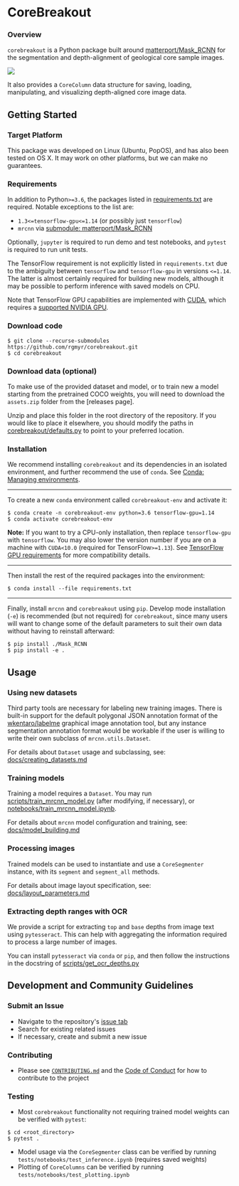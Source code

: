 # CoreBreakout

### Overview

`corebreakout` is a Python package built around [matterport/Mask\_RCNN](https://github.com/matterport/Mask_RCNN) for the segmentation and depth-alignment of geological core sample images.

![](docs/images/JOSS_figure_workflow.png)

It also provides a `CoreColumn` data structure for saving, loading, manipulating, and visualizing depth-aligned core image data.

## Getting Started

### Target Platform

This package was developed on Linux (Ubuntu, PopOS), and has also been tested on OS X. It may work on other platforms, but we can make no guarantees.

### Requirements

In addition to Python`>=3.6`, the packages listed in [requirements.txt](requirements.txt) are required. Notable exceptions to the list are:

- `1.3<=tensorflow-gpu<=1.14` (or possibly just `tensorflow`)
- `mrcnn` via [submodule: matterport/Mask\_RCNN](https://github.com/matterport/Mask_RCNN/tree/3deaec5d902d16e1daf56b62d5971d428dc920bc)

Optionally, `jupyter` is required to run demo and test notebooks, and `pytest` is required to run unit tests.

The TensorFlow requirement is not explicitly listed in `requirements.txt` due to the ambiguity between `tensorflow` and `tensorflow-gpu` in versions `<=1.14`. The latter is almost certainly required for building new models, although it may be possible to perform inference with saved models on CPU.

Note that TensorFlow GPU capabilities are implemented with [CUDA](https://developer.nvidia.com/cuda-zone), which requires a [supported NVIDIA GPU](https://developer.nvidia.com/cuda-gpus).

### Download code

```
$ git clone --recurse-submodules https://github.com/rgmyr/corebreakout.git
$ cd corebreakout
```

### Download data (optional)

To make use of the provided dataset and model, or to train new a model starting from the pretrained COCO weights, you will need to download the `assets.zip` folder from the [releases page].

Unzip and place this folder in the root directory of the repository. If you would like to place it elsewhere, you should modify the paths in [corebreakout/defaults.py](https://github.com/rgmyr/corebreakout/blob/master/corebreakout/defaults.py) to point to your preferred location.


### Installation

We recommend installing `corebreakout` and its dependencies in an isolated environment, and further recommend the use of `conda`. See [Conda: Managing environments](https://docs.conda.io/projects/conda/en/latest/user-guide/tasks/manage-environments.html).

---

To create a new `conda` environment called `corebreakout-env` and activate it:

```
$ conda create -n corebreakout-env python=3.6 tensorflow-gpu=1.14
$ conda activate corebreakout-env
```

**Note:** If you want to try a CPU-only installation, then replace `tensorflow-gpu` with `tensorflow`. You may also lower the version number if you are on a machine with `CUDA<10.0` (required for TensorFlow`>=1.13`). See [TensorFlow GPU requirements](https://www.tensorflow.org/install/gpu#software_requirements) for more compatibility details.

---

Then install the rest of the required packages into the environment:

```
$ conda install --file requirements.txt
```

---

Finally, install `mrcnn` and `corebreakout` using `pip`. Develop mode installation (`-e`) is recommended (but not required) for `corebreakout`, since many users will want to change some of the default parameters to suit their own data without having to reinstall afterward:

```
$ pip install ./Mask_RCNN
$ pip install -e .
```

## Usage

### Using new datasets

Third party tools are necessary for labeling new training images. There is built-in support for the default polygonal JSON annotation format of the [wkentaro/labelme](https://github.com/wkentaro/labelme) graphical image annotation tool, but any instance segmentation annotation format would be workable if the user is willing to write their own subclass of `mrcnn.utils.Dataset`.

For details about `Dataset` usage and subclassing, see: [docs/creating_datasets.md](https://github.com/rgmyr/corebreakout/blob/master/docs/creating_datasets.md)

### Training models

Training a model requires a `Dataset`. You may run [scripts/train_mrcnn_model.py](https://github.com/rgmyr/corebreakout/blob/master/scripts/train_mrcnn_model.py) (after modifying, if necessary), or [notebooks/train_mrcnn_model.ipynb]().

For details about `mrcnn` model configuration and training, see: [docs/model_building.md](https://github.com/rgmyr/corebreakout/blob/master/docs/model_building.md)

### Processing images

Trained models can be used to instantiate and use a `CoreSegmenter` instance, with its `segment` and `segment_all` methods.

For details about image layout specification, see: [docs/layout_parameters.md](https://github.com/rgmyr/corebreakout/blob/master/docs/layout_parameters.md)

### Extracting depth ranges with OCR

We provide a script for extracting `top` and `base` depths from image text using `pytesseract`. This can help with aggregating the information required to process a large number of images.

You can install `pytesseract` via `conda` or `pip`, and then follow the instructions in the docstring of [scripts/get_ocr_depths.py](https://github.com/rgmyr/corebreakout/blob/master/scripts/train_mrcnn_model.py)


## Development and Community Guidelines

### Submit an Issue

- Navigate to the repository's [issue tab](https://github.com/rgmyr/corebreakout/issues)
- Search for existing related issues
- If necessary, create and submit a new issue

### Contributing

- Please see [`CONTRIBUTING.md`](CONTRIBUTING.md) and the [Code of Conduct](CODE_OF_CONDUCT.md) for how to contribute to the project

### Testing

- Most `corebreakout` functionality not requiring trained model weights can be verified with `pytest`:

```
$ cd <root_directory>
$ pytest .
```

- Model usage via the `CoreSegmenter` class can be verified by running `tests/notebooks/test_inference.ipynb` (requires saved weights)
- Plotting of `CoreColumns` can be verified by running `tests/notebooks/test_plotting.ipynb`
